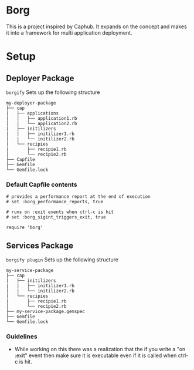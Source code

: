 # Borg
This is a project inspired by Caphub. It expands on the concept and makes it into a framework for multi application
deployment.

# Setup
## Deployer Package

`borgify` Sets up the following structure

```
my-deployer-package
├── cap
|   ├── applications
|   |   ├── application1.rb
│   |   └── application2.rb
|   ├── initilizers
|   |   ├── initilizer1.rb
│   |   └── initilizer2.rb
|   └── recipies
|       ├── recipie1.rb
│       └── recipie2.rb
├── Capfile
├── Gemfile
└── Gemfile.lock
```

### Default Capfile contents
```
# provides a performance report at the end of execution
# set :borg_performance_reports, true

# runs on :exit events when ctrl-c is hit
# set :borg_sigint_triggers_exit, true

require 'borg'
```

## Services Package
`borgify plugin` Sets up the following structure

```
my-service-package
├── cap
|   ├── initilizers
|   |   ├── initilizer1.rb
│   |   └── initilizer2.rb
|   └── recipies
|       ├── recipie1.rb
│       └── recipie2.rb
├── my-service-package.gemspec
├── Gemfile
└── Gemfile.lock
```

### Guidelines
* While working on this there was a realization that the if you write a "on :exit" event then make sure it is executable
even if it is called when ctrl-c is hit.

